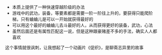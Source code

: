 - 本质上提供了一种快速穿越阶级的办法
- 游戏中的武功，装备，等要素都是需要一阶一阶往上升的，要获得只能爬阶梯，只有蛐蛐儿是可以一开始就获得最好的
- 可以用这个最好的蛐蛐儿去斗最好的人，从而获得更好的装备，武功，心法
- 虽然后面还是有属性匹配这一说，但是这种跟豪赌差不多的手法，确实人人都喜欢

这个事情就很讽刺，让我想起了一个动画片《促织》，是聊斋志异里的故事